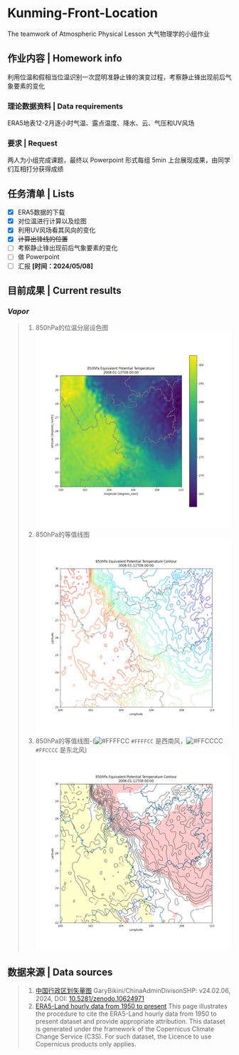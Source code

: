 # Kunming-Front-Location
The teamwork of Atmospheric Physical Lesson
大气物理学的小组作业

## 作业内容 | Homework info
利用位温和假相当位温识别一次昆明准静止锋的演变过程，考察静止锋出现前后气象要素的变化

### 理论数据资料 | Data requirements
ERA5地表12-2月逐小时气温、露点温度、降水、云、气压和UV风场

### 要求 | Request
两人为小组完成课题，最终以 Powerpoint 形式每组 5min 上台展现成果，由同学们互相打分获得成绩

## 任务清单 | Lists
- [x] ERA5数据的下载
- [x] 对位温进行计算以及绘图
- [x] 利用UV风场看其风向的变化
- [x] ~~计算出锋线的位置~~
- [ ] 考察静止锋出现前后气象要素的变化
- [ ] 做 Powerpoint
- [ ] 汇报 **[时间：2024/05/08]**

## 目前成果 | Current results
### *Vapor*
>1. 850hPa的位温分层设色图
![850hPa的位温分层设色图](Vapor/img/Figure_2.png)
>2. 850hPa的等值线图
![850hPa的等值线图](Vapor/img/Figure_1.png)
>3. 850hPa的等值线图-(![#FFFFCC](https://placehold.co/15x15/FFFFCC/FFFFCC.png) `#FFFFCC` 是西南风，![#FFCCCC](https://placehold.co/15x15/FFCCCC/FFCCCC.png) `#FFCCCC` 是东北风)
![850hPa的等值线图-(#FFFFCC是西南风，#FFCCCC是东北风)](Vapor/img/Figure_3.png)

## 数据来源 | Data sources
> 1.  [中国行政区划矢量图](https://github.com/GaryBikini/ChinaAdminDivisonSHP) 
> GaryBikini/ChinaAdminDivisonSHP: v24.02.06, 2024, DOI: [10.5281/zenodo.10624971](https://zenodo.org/badge/latestdoi/269489269)
> 2.  [ERA5-Land hourly data from 1950 to present](https://cds.climate.copernicus.eu/cdsapp#!/dataset/reanalysis-era5-land) 
> This page illustrates the procedure to cite the ERA5-Land hourly data from 1950 to present dataset and provide appropriate attribution. This dataset is generated under the framework of the Copernicus Climate Change Service (C3S). For such dataset, the Licence to use Copernicus products only applies.
